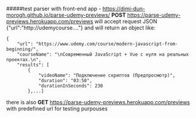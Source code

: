 
#####test parser with front-end app - https://dimi-dun-morogh.github.io/parse-udemy-previews/
**POST** https://parse-udemy-previews.herokuapp.com/previews
will accept request JSON  {"url":"http://udemycourse...."} and will return an object like:
```
{
    "url": "https://www.udemy.com/course/modern-javascript-from-beginning/",
    "courseName": "\nСовременный JavaScript + Vue с нуля на реальных проектах.\n",
    "results": [
        {
            "videoName": "Подключение скриптов (Предпросмотр)",
            "duration": "03:50",
            "durationInSeconds": 230
        },...]
```
there is also **GET** https://parse-udemy-previews.herokuapp.com/previews with predefined url for testing purpouses